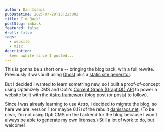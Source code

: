 ```yaml
---
author: Dan Isaacs
pubDatetime: 2023-07-20T15:22:00Z
title: I'm Back!
postSlug: imback
featured: false
draft: false
tags:
  - website
  - misc
description: 
  Been awhile since I posted...
---
```


This is gonna be a short one -- bringing the blog back, with a full rewrite. Previously it was built using [Ghost](https://ghost.org/) plus a [static site generator](https://github.com/Fried-Chicken/ghost-static-site-generator/). 

But I decided I wanted to learn something new, so I built a proof-of-concept using Optimizely CMS and Opti's [Content Graph (GraphQL) API](https://docs.developers.optimizely.com/digital-experience-platform/v1.4.0-content-graph/docs) to power a website built with the [Astro framework](https://astro.build/) (blog post (or posts) to follow).

Since I was already learning to use Astro, I decided to migrate the blog, so here we are: version 1 (or maybe 0.1?) of the rebuilt [danisaacs.net](https://www.danisaacs.net/). (To be clear, I'm not using Opti CMS on the backend for the blog, because I won't always be able to generate my own licenses.) Still a lot of work to do, but welcome!